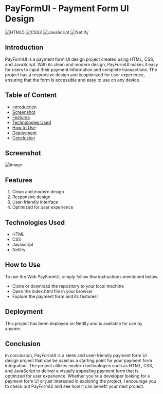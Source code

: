 # PayFormUI - Payment Form UI Design

![HTML5](https://img.shields.io/badge/html5-%23E34F26.svg?style=for-the-badge&logo=html5&logoColor=white)
![CSS3](https://img.shields.io/badge/css3-%231572B6.svg?style=for-the-badge&logo=css3&logoColor=white)
![JavaScript](https://img.shields.io/badge/javascript-%23323330.svg?style=for-the-badge&logo=javascript&logoColor=%23F7DF1E)
![Netlify](https://img.shields.io/badge/netlify-%23000000.svg?style=for-the-badge&logo=netlify&logoColor=#00C7B7)

## Introduction
PayFormUI is a payment form UI design project created using HTML, CSS, and JavaScript. With its clean and modern design, PayFormUI makes it easy for users to input their payment information and complete transactions. The project has a responsive design and is optimized for user experience, ensuring that the form is accessible and easy to use on any device.

## Table of Content
  * [Introduction](#introduction)
  * [Screenshot](#screenshot)
  * [Features](#features)
  * [Technologies Used](#technologies-used)
  * [How to Use](#how-to-use)
  * [Deployment](#deployment)
  * [Conclusion](#conclusion)

## Screenshot
![image](https://user-images.githubusercontent.com/106135144/183568889-8efc89e6-1b5e-4962-92b7-b1b1b2a1310b.png)

## Features
1. Clean and modern design
2. Responsive design
3. User-friendly interface
4. Optimized for user experience

## Technologies Used
- HTML
- CSS
- Javascript
- Netlify

## How to Use
To use the Web PayFormUI, simply follow thw instructions mentioned below.
- Clone or download the repository to your local machine
- Open the index.html file in your browser
- Explore the payment form and its features!

## Deployment
This project has been deployed on Netlify and is available for use by anyone.

## Conclusion
In conclusion, PayFormUI is a sleek and user-friendly payment form UI design project that can be used as a starting point for your payment form integration. The project utilizes modern technologies such as HTML, CSS, and JavaScript to deliver a visually appealing payment form that is optimized for user experience. Whether you're a developer looking for a payment form UI or just interested in exploring the project, I encourage you to check out PayFormUI and see how it can benefit your next project.
